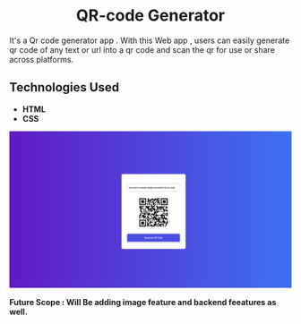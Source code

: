 <h1 align= "center">QR-code Generator</h1>
    <p>It's a Qr code generator app . With this Web app , users can easily generate qr code of any text or url into a qr code and scan the qr for use or share across platforms.</p>

 
   <h2>Technologies Used</h2>
    <ul>
        <li><strong>HTML</li>
        <li><strong>CSS</li>
    </ul>

![preview img](/preview5.png)

Future Scope : Will Be adding image feature and backend feeatures as well.
